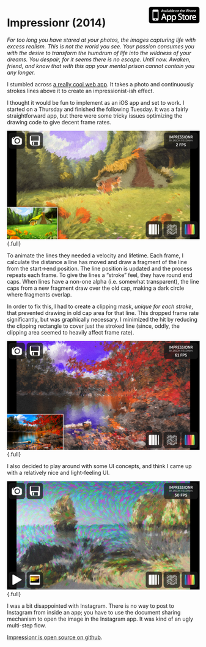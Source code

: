 <a style="float: right" href="https://itunes.apple.com/us/app/impressionr/id863253119"><img class="appstrbut" src="/img/misc/apple.png"></a>

# Impressionr (2014)

*For too long you have stared at your photos, the images capturing life with excess
realism. This is not the world you see. Your passion consumes you with the desire
to transform the humdrum of life into the wildness of your dreams. You despair,
for it seems there is no escape. Until now. Awaken, friend, and know that with
this app your mental prison cannot contain you any longer.*

I stumbled across [a really cool web app](http://mattdesl.github.io/impressionist/app/).
It takes a photo and continuously strokes
lines above it to create an impressionist-ish effect.

I thought it would be fun to implement as an iOS app and set to work. I started on a
Thursday and finished the following Tuesday. It was a fairly straightforward app,
but there were some tricky issues optimizing the drawing code to give decent frame
rates.

![Impressionr](/img/pg/imp/5-1.png) {.full}

To animate the
lines they needed a velocity and lifetime. Each frame, I calculate the distance
a line has moved and draw a fragment of the line from the start->end position.
The line position is updated and the process repeats each frame. To give the
lines a “stroke” feel, they have round end caps. When lines have a non-one alpha
(i.e. somewhat transparent), the line caps from a new fragment draw over the old
cap, making a dark circle where fragments overlap.

In order to fix this, I had
to create a clipping mask, *unique for each stroke*, that prevented drawing in old
cap area for that line. This dropped frame rate significantly, but was graphically
necessary. I minimized the hit by reducing the clipping rectangle to cover just
the stroked line (since, oddly, the clipping area seemed to heavily affect frame rate).

![Impressionr](/img/pg/imp/5-2.png) {.full}

I also decided to play around with some UI concepts, and think I came up with a
relatively nice and light-feeling UI.

![Impressionr](/img/pg/imp/5-3.png) {.full}

I was a bit disappointed with Instagram. There is no way to post to Instagram
from inside an app; you have to use the document sharing mechanism to open the
image in the Instagram app. It was kind of an ugly multi-step flow.

[Impressionr is open source on github](https://github.com/jmfieldman/Impressionr).
